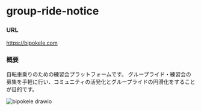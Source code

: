 # group-ride-notice

### URL
https://bipokele.com

### 概要

自転車乗りのための練習会プラットフォームです。
グループライド・練習会の募集を手軽に行い、コミュニティの活発化とグループライドの円滑化をすることが目的です。

![bipokele drawio](https://user-images.githubusercontent.com/78523393/137576629-fca9fe70-3924-4df0-a96f-7e64d063bfe6.png)
